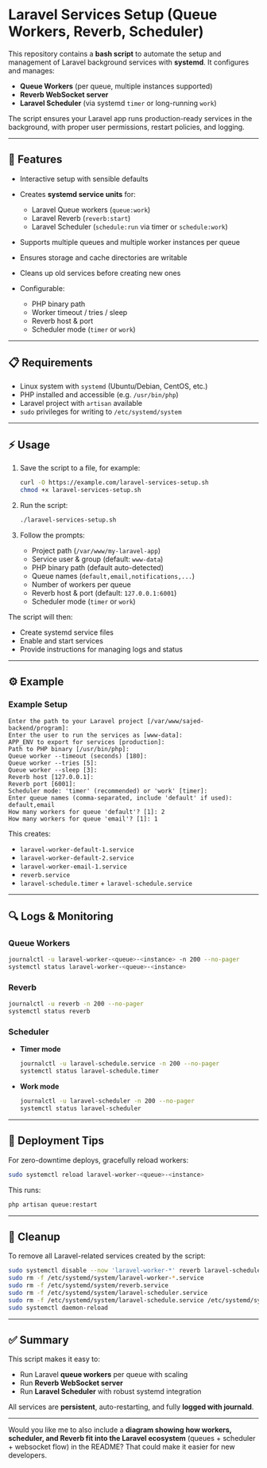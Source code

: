 # Laravel Services Setup (Queue Workers, Reverb, Scheduler)

This repository contains a **bash script** to automate the setup and management of Laravel background services with **systemd**.
It configures and manages:

* **Queue Workers** (per queue, multiple instances supported)
* **Reverb WebSocket server**
* **Laravel Scheduler** (via systemd `timer` or long-running `work`)

The script ensures your Laravel app runs production-ready services in the background, with proper user permissions, restart policies, and logging.

---

## 🚀 Features

* Interactive setup with sensible defaults
* Creates **systemd service units** for:

  * Laravel Queue workers (`queue:work`)
  * Laravel Reverb (`reverb:start`)
  * Laravel Scheduler (`schedule:run` via timer or `schedule:work`)
* Supports multiple queues and multiple worker instances per queue
* Ensures storage and cache directories are writable
* Cleans up old services before creating new ones
* Configurable:

  * PHP binary path
  * Worker timeout / tries / sleep
  * Reverb host & port
  * Scheduler mode (`timer` or `work`)

---

## 📋 Requirements

* Linux system with `systemd` (Ubuntu/Debian, CentOS, etc.)
* PHP installed and accessible (e.g. `/usr/bin/php`)
* Laravel project with `artisan` available
* `sudo` privileges for writing to `/etc/systemd/system`

---

## ⚡ Usage

1. Save the script to a file, for example:

   ```bash
   curl -O https://example.com/laravel-services-setup.sh
   chmod +x laravel-services-setup.sh
   ```

2. Run the script:

   ```bash
   ./laravel-services-setup.sh
   ```

3. Follow the prompts:

   * Project path (`/var/www/my-laravel-app`)
   * Service user & group (default: `www-data`)
   * PHP binary path (default auto-detected)
   * Queue names (`default,email,notifications,...`)
   * Number of workers per queue
   * Reverb host & port (default: `127.0.0.1:6001`)
   * Scheduler mode (`timer` or `work`)

The script will then:

* Create systemd service files
* Enable and start services
* Provide instructions for managing logs and status

---

## ⚙️ Example

### Example Setup

```
Enter the path to your Laravel project [/var/www/sajed-backend/program]:
Enter the user to run the services as [www-data]:
APP_ENV to export for services [production]:
Path to PHP binary [/usr/bin/php]:
Queue worker --timeout (seconds) [180]:
Queue worker --tries [5]:
Queue worker --sleep [3]:
Reverb host [127.0.0.1]:
Reverb port [6001]:
Scheduler mode: 'timer' (recommended) or 'work' [timer]:
Enter queue names (comma-separated, include 'default' if used): default,email
How many workers for queue 'default'? [1]: 2
How many workers for queue 'email'? [1]: 1
```

This creates:

* `laravel-worker-default-1.service`
* `laravel-worker-default-2.service`
* `laravel-worker-email-1.service`
* `reverb.service`
* `laravel-schedule.timer` + `laravel-schedule.service`

---

## 🔍 Logs & Monitoring

### Queue Workers

```bash
journalctl -u laravel-worker-<queue>-<instance> -n 200 --no-pager
systemctl status laravel-worker-<queue>-<instance>
```

### Reverb

```bash
journalctl -u reverb -n 200 --no-pager
systemctl status reverb
```

### Scheduler

* **Timer mode**

  ```bash
  journalctl -u laravel-schedule.service -n 200 --no-pager
  systemctl status laravel-schedule.timer
  ```
* **Work mode**

  ```bash
  journalctl -u laravel-scheduler -n 200 --no-pager
  systemctl status laravel-scheduler
  ```

---

## 🔄 Deployment Tips

For zero-downtime deploys, gracefully reload workers:

```bash
sudo systemctl reload laravel-worker-<queue>-<instance>
```

This runs:

```bash
php artisan queue:restart
```

---

## 🧹 Cleanup

To remove all Laravel-related services created by the script:

```bash
sudo systemctl disable --now 'laravel-worker-*' reverb laravel-scheduler laravel-schedule.timer
sudo rm -f /etc/systemd/system/laravel-worker-*.service
sudo rm -f /etc/systemd/system/reverb.service
sudo rm -f /etc/systemd/system/laravel-scheduler.service
sudo rm -f /etc/systemd/system/laravel-schedule.service /etc/systemd/system/laravel-schedule.timer
sudo systemctl daemon-reload
```

---

## ✅ Summary

This script makes it easy to:

* Run Laravel **queue workers** per queue with scaling
* Run **Reverb WebSocket server**
* Run **Laravel Scheduler** with robust systemd integration

All services are **persistent**, auto-restarting, and fully **logged with journald**.

---

Would you like me to also include a **diagram showing how workers, scheduler, and Reverb fit into the Laravel ecosystem** (queues + scheduler + websocket flow) in the README? That could make it easier for new developers.

